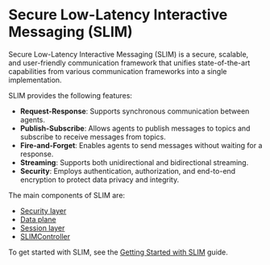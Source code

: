 # Secure Low-Latency Interactive Messaging (SLIM)

Secure Low-Latency Interactive Messaging (SLIM) is a secure, scalable, and user-friendly communication framework that unifies state-of-the-art capabilities from various communication frameworks into a single implementation.

SLIM provides the following features:

- **Request-Response**: Supports synchronous communication between agents.
- **Publish-Subscribe**: Allows agents to publish messages to topics and subscribe to receive messages from topics.
- **Fire-and-Forget**: Enables agents to send messages without waiting for a response.
- **Streaming**: Supports both unidirectional and bidirectional streaming.
- **Security**: Employs authentication, authorization, and end-to-end encryption to protect data privacy and integrity.

The main components of SLIM are:

- [Security layer](../messaging/slim-security-layer.md)
- [Data plane](../messaging/slim-data-plane.md)
- [Session layer](../messaging/slim-session-layer.md)
- [SLIMController](../messaging/slim-controller.md)

To get started with SLIM, see the [Getting Started with SLIM](../messaging/slim-howto.md) guide.